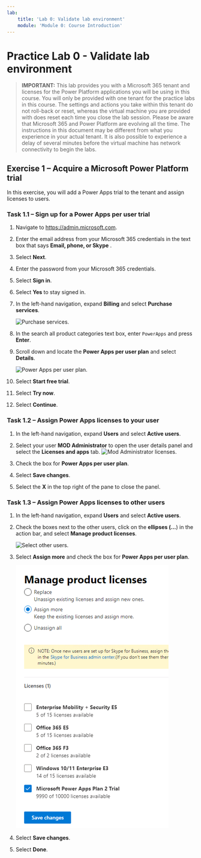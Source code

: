 ```yaml
---
lab:
    title: 'Lab 0: Validate lab environment'
    module: 'Module 0: Course Introduction'
---
```


# Practice Lab 0 - Validate lab environment

> **IMPORTANT:** This lab provides you with a Microsoft 365 tenant and licenses for the Power Platform applications you will be using in this course. You will only be provided with one tenant for the practice labs in this course. The settings and actions you take within this tenant do not roll-back or reset, whereas the virtual machine you are provided with does reset each time you close the lab session. Please be aware that Microsoft 365 and Power Platform are evolving all the time. The instructions in this document may be different from what you experience in your actual tenant. It is also possible to experience a delay of several minutes before the virtual machine has network connectivity to begin the labs.

## Exercise 1 – Acquire a Microsoft Power Platform trial

In this exercise, you will add a Power Apps trial to the tenant and assign licenses to users.

### Task 1.1 – Sign up for a Power Apps per user trial

1. Navigate to <https://admin.microsoft.com>.

1. Enter the email address from your Microsoft 365 credentials in the text box that says **Email, phone, or Skype** .

1. Select **Next**.

1. Enter the password from your Microsoft 365 credentials.

1. Select **Sign in**.

1. Select **Yes** to stay signed in.

1. In the left-hand navigation, expand **Billing** and select **Purchase services**.

    ![Purchase services.](../media/purchase-services.png)

1. In the search all product categories text box, enter `PowerApps` and press **Enter**.

1. Scroll down and locate the **Power Apps per user plan** and select **Details**.

    ![Power Apps per user plan.](../media/per-user-plan.png)

1. Select **Start free trial**.

1. Select **Try now**.

1. Select **Continue**.


### Task 1.2 – Assign Power Apps licenses to your user

1. In the left-hand navigation, expand **Users** and select **Active users**.

1. Select your user **MOD Administrator** to open the user details panel and select the **Licenses and apps** tab. ![Mod Administrator licenses.](../media/mod-administrator.png)

1. Check the box for **Power Apps per user plan**.

1. Select **Save changes**.

1. Select the **X** in the top right of the pane to close the panel. 


### Task 1.3 – Assign Power Apps licenses to other users

1. In the left-hand navigation, expand **Users** and select **Active users**.

1. Check the boxes next to the other users, click on the **ellipses (...**) in the action bar, and select **Manage product licenses**.

    ![Select other users.](../media/select-users.png)

1. Select **Assign more** and check the box for **Power Apps per user plan**.

    ![Add more licenses.](../media/add-licenses.png)

1. Select **Save changes**.

1. Select **Done**.

